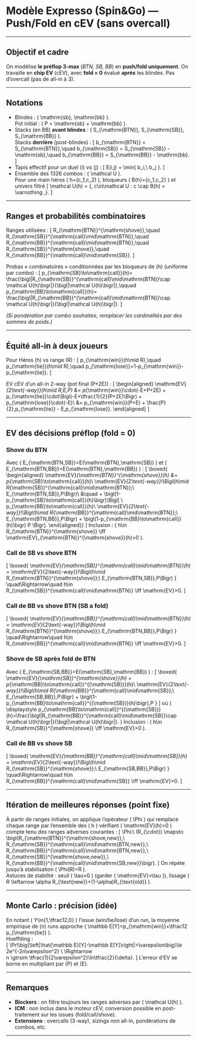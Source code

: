 # Modèle Expresso (Spin&Go) — Push/Fold en cEV (sans overcall)

---

## Objectif et cadre

On modélise **le préflop 3-max** (*BTN, SB, BB*) en **push/fold uniquement**. On travaille en **chip EV** (cEV), avec **fold = 0** évalué **après** les blindes. Pas d’overcall (pas de all-in à 3).

---

## Notations

- Blindes : \( \mathrm{sb}, \mathrm{bb} \).  
  Pot initial : \( P = \mathrm{sb} + \mathrm{bb} \).
- Stacks (en BB) **avant blindes** : \( S_{\mathrm{BTN}}, S_{\mathrm{SB}}, S_{\mathrm{BB}} \).  
  Stacks **derrière** (post-blindes) :
  \[
  b_{\mathrm{BTN}} = S_{\mathrm{BTN}},\quad
  b_{\mathrm{SB}} = S_{\mathrm{SB}} - \mathrm{sb},\quad
  b_{\mathrm{BB}} = S_{\mathrm{BB}} - \mathrm{bb}.
  \]
- Tapis effectif pour un duel \(i\) vs \(j\) :
  \[
  E(i,j) = \min\{ b_i,\ b_j \}.
  \]
- Ensemble des 1326 combos : \( \mathcal U \).  
  Pour une main héros \( h=(c_1,c_2) \), bloqueurs \( B(h)=\{c_1,c_2\} \) et univers filtré
  \[
  \mathcal U(h) = \{\, c\in\mathcal U : c \cap B(h) = \varnothing \,\}.
  \]

---

## Ranges et probabilités combinatoires

Ranges utilisées :
\[
R_{\mathrm{BTN}}^{\mathrm{shove}},\quad
R_{\mathrm{SB}}^{\mathrm{call}\mid\mathrm{BTN}},\quad
R_{\mathrm{BB}}^{\mathrm{call}\mid\mathrm{BTN}},\quad
R_{\mathrm{SB}}^{\mathrm{shove}},\quad
R_{\mathrm{BB}}^{\mathrm{call}\mid\mathrm{SB}}.
\]

Probas « combinatoires » conditionnées par les bloqueurs de \(h\) (uniforme par combo) :
\[
p_{\mathrm{SB}\to\mathrm{call}}(h)=
\frac{\bigl|R_{\mathrm{SB}}^{\mathrm{call}\mid\mathrm{BTN}}\cap \mathcal U(h)\bigr|}{\bigl|\mathcal U(h)\bigr|},\qquad
p_{\mathrm{BB}\to\mathrm{call}}(h)=
\frac{\bigl|R_{\mathrm{BB}}^{\mathrm{call}\mid\mathrm{BTN}}\cap \mathcal U(h)\bigr|}{\bigl|\mathcal U(h)\bigr|}.
\]

*(Si pondération par combo souhaitée, remplacer les cardinalités par des sommes de poids.)*

---

## Équité all-in à deux joueurs

Pour Héros \(h\) vs range \(R\) :
\[
p_{\mathrm{win}}(h\mid R),\quad
p_{\mathrm{tie}}(h\mid R),\quad
p_{\mathrm{lose}}=1-p_{\mathrm{win}}-p_{\mathrm{tie}}.
\]

EV cEV d’un all-in 2-way (pot final \(P+2E\)) :
\[
\begin{aligned}
\mathrm{EV}_{2\text{-way}}(h\mid R;E,P)
&= p_{\mathrm{win}}\cdot(-E+P+2E) + p_{\mathrm{tie}}\cdot\Bigl(-E+\tfrac{1}{2}(P+2E)\Bigr) + p_{\mathrm{lose}}\cdot(-E)\\
&= p_{\mathrm{win}}(P+E) + \frac{P}{2}\,p_{\mathrm{tie}} - E\,p_{\mathrm{lose}}.
\end{aligned}
\]

---

## EV des décisions préflop (fold = 0)

### Shove du BTN

Avec \( E_{\mathrm{BTN,SB}}=E(\mathrm{BTN},\mathrm{SB}) \) et \( E_{\mathrm{BTN,BB}}=E(\mathrm{BTN},\mathrm{BB}) \) :
\[
\boxed{
\begin{aligned}
\mathrm{EV}_{\mathrm{BTN}}^{\mathrm{shove}}(h)
&= p_{\mathrm{SB}\to\mathrm{call}}(h)\ \mathrm{EV}_{2\text{-way}}\!\Bigl(h\mid R_{\mathrm{SB}}^{\mathrm{call}\mid\mathrm{BTN}};\ E_{\mathrm{BTN,SB}},P\Bigr)\\
&\quad + \bigl(1-p_{\mathrm{SB}\to\mathrm{call}}(h)\bigr)\Bigl[
\ p_{\mathrm{BB}\to\mathrm{call}}(h)\ \mathrm{EV}_{2\text{-way}}\!\Bigl(h\mid R_{\mathrm{BB}}^{\mathrm{call}\mid\mathrm{BTN}};\ E_{\mathrm{BTN,BB}},P\Bigr) + \bigl(1-p_{\mathrm{BB}\to\mathrm{call}}(h)\bigr) P \Bigr].
\end{aligned}}
\]
Inclusion : \( h\in R_{\mathrm{BTN}}^{\mathrm{shove}} \iff \mathrm{EV}_{\mathrm{BTN}}^{\mathrm{shove}}(h)>0 \).

### Call de SB vs shove BTN
\[
\boxed{
\mathrm{EV}_{\mathrm{SB}}^{\mathrm{call}\mid\mathrm{BTN}}(h)
= \mathrm{EV}_{2\text{-way}}\!\Bigl(h\mid R_{\mathrm{BTN}}^{\mathrm{shove}};\ E_{\mathrm{BTN,SB}},P\Bigr)
}
\quad\Rightarrow\quad
h\in R_{\mathrm{SB}}^{\mathrm{call}\mid\mathrm{BTN}} \iff \mathrm{EV}>0.
\]

### Call de BB vs shove BTN (SB a fold)
\[
\boxed{
\mathrm{EV}_{\mathrm{BB}}^{\mathrm{call}\mid\mathrm{BTN}}(h)
= \mathrm{EV}_{2\text{-way}}\!\Bigl(h\mid R_{\mathrm{BTN}}^{\mathrm{shove}};\ E_{\mathrm{BTN,BB}},P\Bigr)
}
\quad\Rightarrow\quad
h\in R_{\mathrm{BB}}^{\mathrm{call}\mid\mathrm{BTN}} \iff \mathrm{EV}>0.
\]

### Shove de SB après fold de BTN
Avec \( E_{\mathrm{SB,BB}}=E(\mathrm{SB},\mathrm{BB}) \) :
\[
\boxed{
\mathrm{EV}_{\mathrm{SB}}^{\mathrm{shove}}(h)
= p_{\mathrm{BB}\to\mathrm{call}}^{(\mathrm{SB})}(h)\ \mathrm{EV}_{2\text{-way}}\!\Bigl(h\mid R_{\mathrm{BB}}^{\mathrm{call}\mid\mathrm{SB}};\ E_{\mathrm{SB,BB}},P\Bigr) + \bigl(1-p_{\mathrm{BB}\to\mathrm{call}}^{(\mathrm{SB})}(h)\bigr)\,P
}
\]
où \( \displaystyle
p_{\mathrm{BB}\to\mathrm{call}}^{(\mathrm{SB})}(h)=\frac{\bigl|R_{\mathrm{BB}}^{\mathrm{call}\mid\mathrm{SB}}\cap \mathcal U(h)\bigr|}{\bigl|\mathcal U(h)\bigr|}.
\)
Inclusion : \( h\in R_{\mathrm{SB}}^{\mathrm{shove}} \iff \mathrm{EV}>0 \).

### Call de BB vs shove SB
\[
\boxed{
\mathrm{EV}_{\mathrm{BB}}^{\mathrm{call}\mid\mathrm{SB}}(h)
= \mathrm{EV}_{2\text{-way}}\!\Bigl(h\mid R_{\mathrm{SB}}^{\mathrm{shove}};\ E_{\mathrm{SB,BB}},P\Bigr)
}
\quad\Rightarrow\quad
h\in R_{\mathrm{BB}}^{\mathrm{call}\mid\mathrm{SB}} \iff \mathrm{EV}>0.
\]

---

## Itération de meilleures réponses (point fixe)

À partir de ranges initiales, on applique l’opérateur \( \Phi \) qui remplace chaque range par l’ensemble des \( h \) vérifiant \( \mathrm{EV}(h)>0 \) compte tenu des ranges adverses courantes :
\[
\Phi:\ (R_{\cdot}) \mapsto
\bigl(R_{\mathrm{BTN}}^{\mathrm{shove,new}},\ R_{\mathrm{SB}}^{\mathrm{call}\mid\mathrm{BTN,new}},\ R_{\mathrm{BB}}^{\mathrm{call}\mid\mathrm{BTN,new}},\ R_{\mathrm{SB}}^{\mathrm{shove,new}},\ R_{\mathrm{BB}}^{\mathrm{call}\mid\mathrm{SB,new}}\bigr).
\]
On répète jusqu’à stabilisation \( \Phi(R)=R \).  
Astuces de stabilité : seuil \( \tau>0 \) (garder \( \mathrm{EV}>\tau \)), lissage \( R \leftarrow \alpha R_{\text{new}}+(1-\alpha)R_{\text{old}} \).

---

## Monte Carlo : précision (idée)

En notant \( Y\in\{1,\tfrac12,0\} \) l’issue (win/tie/lose) d’un run, la moyenne empirique de \(n\) runs approche \( \mathbb E[Y]=p_{\mathrm{win}}+\tfrac12 p_{\mathrm{tie}} \).  
Hoeffding :  
\[
\Pr\!\big(\left|\hat{\mathbb E}[Y]-\mathbb E[Y]\right|>\varepsilon\big)\le 2e^{-2n\varepsilon^2}
\ \Rightarrow\
n \gtrsim \tfrac{1}{2\varepsilon^2}\ln\tfrac{2}{\delta}.
\]
L’erreur d’EV se borne en multipliant par \(P\) et \(E\).

---

## Remarques

- **Blockers** : on filtre toujours les ranges adverses par \( \mathcal U(h) \).  
- **ICM** : non inclus dans le moteur cEV; conversion possible en post-traitement sur les issues (fold/call/shove).  
- **Extensions** : overcalls (3-way), sizings non all-in, pondérations de combos, etc.

---
